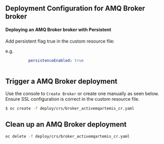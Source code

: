 
## Deployment Configuration for AMQ Broker broker 
 
#### Deploying an AMQ Broker broker with Persistent

 Add persistent flag true in the custom resource file:
 
e.g.

```yaml
          persistenceEnabled: true
    
 ```

## Trigger a AMQ Broker deployment

Use the console to `Create Broker` or create one manually as seen below. Ensure SSL configuration is correct in the
custom resource file.

```bash
$ oc create -f deploy/crs/broker_activemqartemis_cr.yaml
```

## Clean up an AMQ Broker deployment

```bash
oc delete -f deploy/crs/broker_activemqartemis_cr.yaml
```

